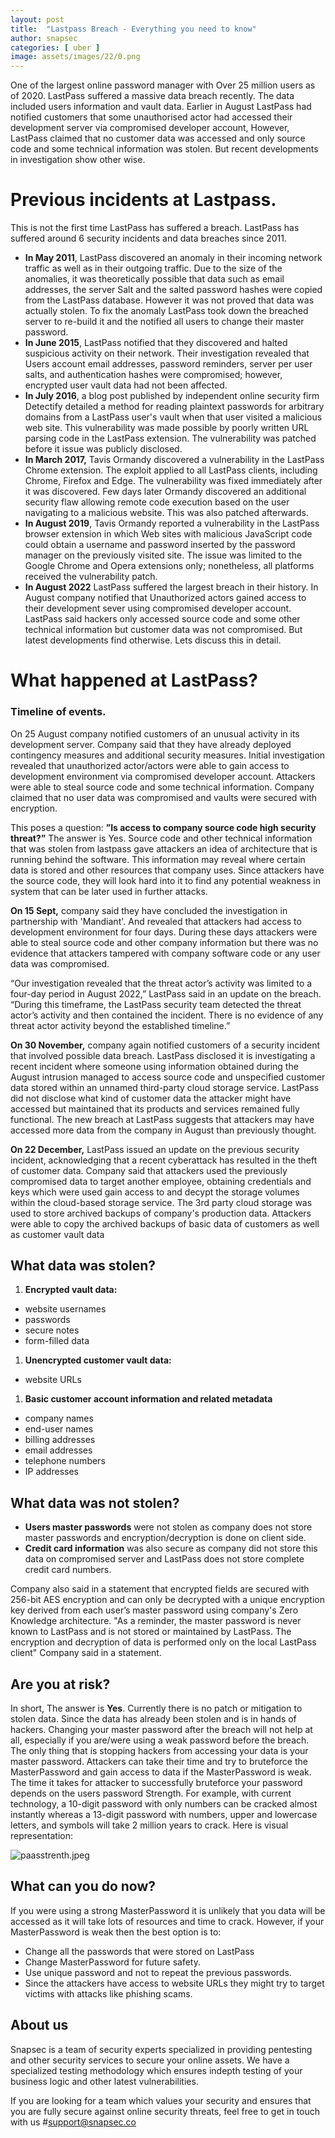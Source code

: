 ```yaml
---
layout: post
title:  "Lastpass Breach - Everything you need to know"
author: snapsec
categories: [ uber ]
image: assets/images/22/0.png
---
```



One of the largest online password manager with Over 25 million users as of 2020. LastPass suffered a massive data breach recently. The data included users information and vault data. Earlier in August LastPass had notified customers that some unauthorised actor had accessed their development server via compromised developer account, However, LastPass claimed that no customer data was accessed and only source code and some technical information was stolen. But recent developments in investigation show other wise.

# Previous incidents at Lastpass.

This is not the first time LastPass has suffered a breach. LastPass has suffered around 6 security incidents and data breaches since 2011.

- **In May 2011**, LastPass discovered an anomaly in their incoming network traffic as well as in their outgoing traffic. Due to the size of the anomalies, it was theoretically possible that data such as email addresses, the server Salt and the salted password hashes were copied from the LastPass database. However it was not proved that data was actually stolen. To fix the anomaly LastPass took down the breached server to re-build it and the notified all users to change their master password.
- **In June 2015**, LastPass notified that they discovered and halted suspicious activity on their network. Their investigation revealed that Users account email addresses, password reminders, server per user salts, and authentication hashes were compromised; however, encrypted user vault data had not been affected.
- **In July 2016**, a blog post published by independent online security firm Detectify detailed a method for reading plaintext passwords for arbitrary domains from a LastPass user's vault when that user visited a malicious web site. This vulnerability was made possible by poorly written URL parsing code in the LastPass extension. The vulnerability was patched before it issue was publicly disclosed.
- **In March 2017,** Tavis Ormandy discovered a vulnerability in the LastPass Chrome extension. The exploit applied to all LastPass clients, including Chrome, Firefox and Edge. The vulnerability was fixed immediately after it was discovered.
Few days later Ormandy discovered an additional security flaw allowing remote code execution based on the user navigating to a malicious website. This was also patched afterwards.
- **In August 2019**, Tavis Ormandy reported a vulnerability in the LastPass browser extension in which Web sites with malicious JavaScript code could obtain a username and password inserted by the password manager on the previously visited site. The issue was limited to the Google Chrome and Opera extensions only; nonetheless, all platforms received the vulnerability patch.
- **In August 2022** LastPass suffered the largest breach in their history. In August company notified that Unauthorized actors gained access to their development sever using compromised developer account. LastPass said hackers only accessed source code and some other technical information but customer data was not compromised. But latest developments find otherwise. Lets discuss this in detail.




# What happened at LastPass?

### Timeline of events.

On 25 August company notified customers of an unusual activity in its development server. Company said that they have already deployed contingency measures and additional security measures. Initial investigation revealed that unauthorized actor/actors were able to gain access to development environment via compromised developer account. Attackers were able to steal source code and some technical information.  Company claimed that no user data was compromised and vaults were secured with encryption.

This poses a question: **”Is access to company source code high security threat?”**
The answer is Yes. Source code and other technical information that was stolen from lastpass gave attackers an idea of architecture that is running behind the software. This information may reveal where certain data is stored and other resources that company uses. Since attackers have the source code, they will look hard into it to find any potential weakness in system that can be later used in further attacks.

**On 15 Sept,** company said they have concluded the investigation in partnership with 'Mandiant'. And revealed that attackers had access to development environment for four days. During these days attackers were able to steal source code and other company information but there was no evidence that attackers tampered with company software code or any user data was compromised.

“Our investigation revealed that the threat actor’s activity was limited to a four-day period in August 2022,” LastPass said in an update on the breach. “During this timeframe, the LastPass security team detected the threat actor’s activity and then contained the incident. There is no evidence of any threat actor activity beyond the established timeline.”

**On 30 November,** company again notified customers of a security incident that involved possible data breach. LastPass disclosed it is investigating a recent incident where someone using information obtained during the August intrusion managed to access source code and unspecified customer data stored within an unnamed third-party cloud storage service. LastPass did not disclose what kind of customer data the attacker might have accessed but maintained that its products and services remained fully functional. The new breach at LastPass suggests that attackers may have accessed more data from the company in August than previously thought.

**On 22 December,** LastPass issued an update on the previous security incident, acknowledging that a recent cyberattack has resulted in the theft of customer data.
Company said that attackers used the previously compromised data to target another employee, obtaining credentials and keys which were used gain access to and decypt the storage volumes within the cloud-based storage service. The 3rd party cloud storage was used to store archived backups of company's production data.
Attackers were able to copy the archived backups of basic data of customers as well as customer vault data

## What data was stolen?

1. **Encrypted vault data:**
- website usernames
- passwords
- secure notes
- form-filled data
1. **Unencrypted customer vault data:**
- website URLs
1. **Basic customer account information and related metadata**
- company names
- end-user names
- billing addresses
- email addresses
- telephone numbers
- IP addresses

## What data was not stolen?

- **Users master passwords** were not stolen as company does not store master passwords and encryption/decryption is done on client side.
- **Credit card information** was also secure as company did not store this data on compromised server and LastPass does not store complete credit card numbers.

Company also said in a statement that encrypted fields are secured with 256-bit AES encryption and can only be decrypted with a unique encryption key derived from each user’s master password using company's Zero Knowledge architecture. "As a reminder, the master password is never known to LastPass and is not stored or maintained by LastPass. The encryption and decryption of data is performed only on the local LastPass client" Company said in a statement.

## Are you at risk?

In short, The answer is **Yes**.
Currently there is no patch or mitigation to stolen data.
Since the data has already been stolen and is in hands of hackers. Changing your master password after the breach will not help at all, especially if you are/were using a weak password before the breach.
The only thing that is stopping hackers from accessing your data is your master password. Attackers can take their time and try to bruteforce the MasterPassword and gain access to data if the MasterPassword is weak.
The time it takes for attacker to successfully bruteforce your password depends on the users password Strength. For example, with current technology, a 10-digit password with only numbers can be cracked almost instantly whereas a 13-digit password with numbers, upper and lowercase letters, and symbols will take 2 million years to crack.
Here is visual representation:

![paasstrenth.jpeg](https://s3-us-west-2.amazonaws.com/secure.notion-static.com/6a0d4d47-43c0-4e39-8452-bc9a19be03d1/paasstrenth.jpeg)

## What can you do now?

If you were using a strong MasterPassword it is unlikely that you data will be accessed as it will take lots of resources and time to crack. However, if your MasterPassword is weak then the best option is to:

- Change all the passwords that were stored on LastPass
- Change MasterPassword for future safety.
- Use unique password and not to repeat the previous passwords.
- Since the attackers have access to website URLs they might try to target victims with attacks like phishing scams.




## About us

Snapsec is a team of security experts specialized in providing pentesting and other security services to secure your online assets. We have a specialized testing methodology which ensures indepth testing of your business logic and other latest vulnerabilities. 

 If you are looking for a team which values your security and ensures that you are fully secure against online security threats, feel free to get in touch with us #[support@snapsec.co](mailto:support@snapsec.co)
 
